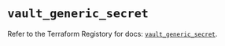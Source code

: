 # `vault_generic_secret`

Refer to the Terraform Registory for docs: [`vault_generic_secret`](https://registry.terraform.io/providers/hashicorp/vault/3.18.0/docs/resources/generic_secret).
